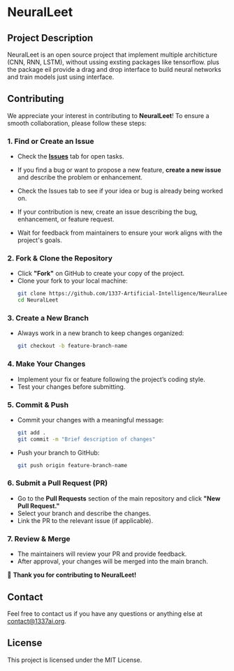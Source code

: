 # NeuralLeet


## Project Description
NeuralLeet is an open source project that implement multiple architicture (CNN, RNN, LSTM), without ussing exsting packages like tensorflow. plus the package eil provide a drag and drop interface to build neural networks and train models just using interface.
## **Contributing**  
We appreciate your interest in contributing to **NeuralLeet**! To ensure a smooth collaboration, please follow these steps:  

### **1. Find or Create an Issue**  
- Check the **[Issues](https://github.com/1337-Artificial-Intelligence/NeuralLeet/issues)** tab for open tasks.  
- If you find a bug or want to propose a new feature, **create a new issue** and describe the problem or enhancement.  

- Check the Issues tab to see if your idea or bug is already being worked on.
- If your contribution is new, create an issue describing the bug, enhancement, or feature request.
- Wait for feedback from maintainers to ensure your work aligns with the project's goals.

### **2. Fork & Clone the Repository**  
- Click **"Fork"** on GitHub to create your copy of the project.  
- Clone your fork to your local machine:  
  ```bash
  git clone https://github.com/1337-Artificial-Intelligence/NeuralLeet.git
  cd NeuralLeet
  ```
  
### **3. Create a New Branch**  
- Always work in a new branch to keep changes organized:  
  ```bash
  git checkout -b feature-branch-name
  ```

### **4. Make Your Changes**  
- Implement your fix or feature following the project’s coding style.  
- Test your changes before submitting.  

### **5. Commit & Push**  
- Commit your changes with a meaningful message:  
  ```bash
  git add .
  git commit -m "Brief description of changes"
  ```
- Push your branch to GitHub:  
  ```bash
  git push origin feature-branch-name
  ```

### **6. Submit a Pull Request (PR)**  
- Go to the **Pull Requests** section of the main repository and click **"New Pull Request."**  
- Select your branch and describe the changes.  
- Link the PR to the relevant issue (if applicable).  

### **7. Review & Merge**  
- The maintainers will review your PR and provide feedback.  
- After approval, your changes will be merged into the main branch.  

🚀 **Thank you for contributing to NeuralLeet!**  
## **Contact**  
Feel free to contact us if you have any questions or anything else at contact@1337ai.org.

## License
This project is licensed under the MIT License.